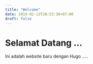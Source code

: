 ```yaml
---
title: "Welcome"
date: 2019-02-13T20:53:30+07:00
draft: false
---
```


# Selamat Datang ...
Ini adalah website baru dengan Hugo .....